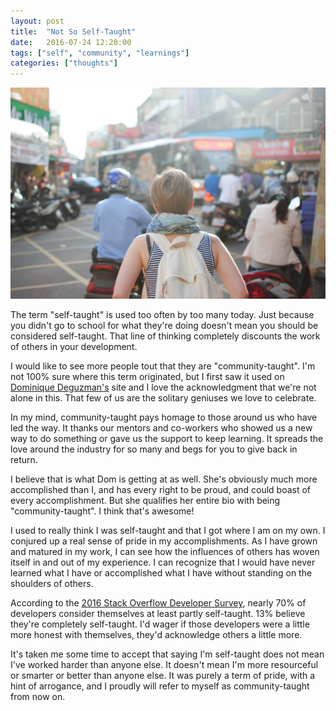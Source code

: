 ```yaml
---
layout: post
title:  "Not So Self-Taught"
date:   2016-07-24 12:20:00
tags: ["self", "community", "learnings"]
categories: ["thoughts"]
---
```


<img class="w-100" src="/assets/images/blog_photos/city-people-woman-street.jpg">

The term "self-taught" is used too often by too many today. Just because you didn't go to school for what they're doing doesn't mean you should be considered self-taught. That line of thinking completely discounts the work of others in your development.

I would like to see more people tout that they are "community-taught". I'm not 100% sure where this term originated, but I first saw it used on [Dominique Deguzman's](http://www.thedom.io/ "Dom Deguzman") site and I love the acknowledgment that we're not alone in this. That few of us are the solitary geniuses we love to celebrate.

In my mind, community-taught pays homage to those around us who have led the way. It thanks our mentors and co-workers who showed us a new way to do something or gave us the support to keep learning. It spreads the love around the industry for so many and begs for you to give back in return.

I believe that is what Dom is getting at as well. She's obviously much more accomplished than I, and has every right to be proud, and could boast of every accomplishment. But she qualifies her entire bio with being "community-taught". I think that's awesome!

I used to really think I was self-taught and that I got where I am on my own. I conjured up a real sense of pride in my accomplishments. As I have grown and matured in my work, I can see how the influences of others has woven itself in and out of my experience. I can recognize that I would have never learned what I have or accomplished what I have without standing on the shoulders of others.

According to the [2016 Stack Overflow Developer Survey](http://stackoverflow.com/research/developer-survey-2016#developer-profile-education "2016 Stack Overflow Developer Survey"), nearly 70% of developers consider themselves at least partly self-taught. 13% believe they're completely self-taught. I'd wager if those developers were a little more honest with themselves, they'd acknowledge others a little more.

It's taken me some time to accept that saying I'm self-taught does not mean I've worked harder than anyone else. It doesn't mean I'm more resourceful or smarter or better than anyone else. It was purely a term of pride, with a hint of arrogance, and I proudly will refer to myself as community-taught from now on.
